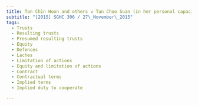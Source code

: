 ```yaml
---
title: Tan Chin Hoon and others v Tan Choo Suan (in her personal capacity and as executrix of the 
subtitle: "[2015] SGHC 306 / 27\_November\_2015"
tags:
  - Trusts
  - Resulting trusts
  - Presumed resulting trusts
  - Equity
  - Defences
  - Laches
  - Limitation of actions
  - Equity and limitation of actions
  - Contract
  - Contractual terms
  - Implied terms
  - Implied duty to cooperate

---
```


